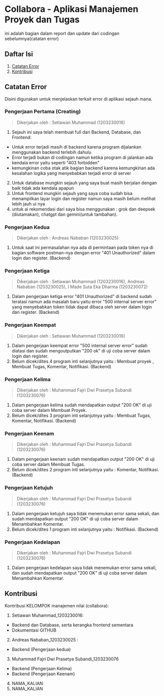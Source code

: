 # Collabora - Aplikasi Manajemen Proyek dan Tugas
ini adalah bagian dalam report dan update dari codingan sebelumnya(catatan error)
## Daftar Isi
1. [Catatan Error](#Catatan-Error)
2. [Kontribusi](#kontribusi)

## Catatan Error
Disini digunakan untuk menjelaskan terkait error di aplikasi sejauh mana.
### Pengerjaan Pertama (Creating) 
> Dikerjakan oleh : Setiawan Muhammad (1203230016)
1. Sejauh ini saya telah membuat full dari Backend, Database, dan Frontend:
- Untuk error terjadi masih di backend karena program dijalankan menggunakan backend terlebih dahulu
- Error terjadi bukan di codingan namun ketika program di jalankan ada kendala error yaitu seperti "403 forbidden"
- kemungkinan coba otak atik bagian backend karena kemungkinan ada kesalahan logika yang menyebabkan terjadi error di server
2. Untuk database mungkin sejauh yang saya buat masih berjalan dengan baik tidak ada kendala apapun
3. Untuk frontend mungkin sejauh yang saya coba sudah bisa menampilkan layar login dan register namun saya masih belum 
   melihat lebih jauh ui nya
4. untuk ai rekomendasi dari saya bisa menggunakan : grok dan deepsek (diutamakan), chatgpt dan gemini(untuk tambahan).
### Pengerjaan Kedua
> Dikerjakan oleh : Andreas Nababan (1203230025)
1. Untuk saat ini permasalahan nya ada di permintaan pada token nya di bagian software postman-nya dengan error "401 Unauthorized" dalam login dan register. (Backend)
### Pengerjaan Ketiga
> Dikerjakan oleh : Setiawan Muhammad (1203230016),
                    Andreas Nababan (1203230025),
                    I Made Suta Eka Dharma (1203230072) 
1. Dalam pengerjaan ketiga error "401 Unauthorized" di backend sudah teratasi namun ada masalah baru yaitu error "500 internal server error" yang menyebabkan token tidak dapat dibaca oleh server dalam login dan register. (Backend)
### Pengerjaan Keempat
> Dikerjakan oleh : Setiawan Muhammad (1203230016)
1. Dalam pengerjaan keempat error "500 internal server error" sudah diatasi dan sudah mengoutputkan "200 ok" di uji coba server dalam login dan register.
2.  Belum dicek/dites 4 program inti selanjutnya yaitu : Membuat proyek , Membuat Tugas, Komentar, Notifikasi. (Backend)
### Pengerjaan Kelima
> Dikerjakan oleh : Muhammad Fajri Dwi Prasetya Subandi (1203230076)
1. Dalam pengerjaan kelima sudah mendapatkan output "200 OK" di uji coba server dalam Membuat Proyek.
2. Belum dicek/dites 3 program inti selanjutnya yaitu : Membuat Tugas, Komentar, Notifikasi. (Backend)
### Pengerjaan Keenam
> Dikerjakan oleh : Muhammad Fajri Dwi Prasetya Subandi (1203230076)
1. Dalam pengerjaan keenam sudah mendapatkan output "200 OK" di uji coba server dalam Membuat Tugas.
2. Belum dicek/dites 2 program inti selanjutnya yaitu : Komentar, Notifikasi. (Backend)
### Pengerjaan Ketujuh
> Dikerjakan oleh : Muhammad Fajri Dwi Prasetya Subandi (1203230076)
1. Dalam pengerjaan ketujuh saya tidak menemukan error sama sekali, dan sudah mendapatkan output "200 OK" di uji coba server dalam Menambahkan Komentar.
2. Belum dicek/dites 1 program inti selanjutnya yaitu : Notifikasi. (Backend)
### Pengerjaan Kedelapan
> Dikerjakan oleh : Muhammad Fajri Dwi Prasetya Subandi (1203230076)
1. Dalam pengerjaan kedelapan saya tidak menemukan error sama sekali, dan sudah mendapatkan output "200 OK" di uji coba server dalam Menambahkan Komentar.

## Kontribusi
Kontribusi KELOMPOK manajemen nilai (collabora):
1. Setiawan Muhammad_1203230016:
- Backend dan Database, serta kerangka frontend sementara
- Dokumentasi GITHUB
2. Andreas Nababan_1203230025 :
- Backend (Pengerjaan kedua)
3. Muhammad Fajri Dwi Prasetya Subandi_1203230076
  - Backend (Pengerjaan Kelima)
  - Backend (Pengerjaan Keenam)
4. NAMA_KALIAN
5. NAMA_KALIAN
